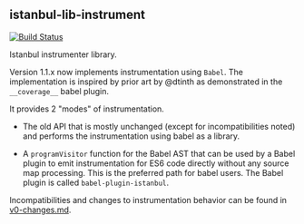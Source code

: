 ## istanbul-lib-instrument

[![Build Status](https://travis-ci.org/istanbuljs/istanbul-lib-instrument.svg?branch=main)](https://travis-ci.org/istanbuljs/istanbul-lib-instrument)

Istanbul instrumenter library.

Version 1.1.x now implements instrumentation using `Babel`. The implementation is inspired
by prior art by @dtinth as demonstrated in the `__coverage__` babel plugin.

It provides 2 "modes" of instrumentation.

- The old API that is mostly unchanged (except for incompatibilities noted) and
    performs the instrumentation using babel as a library.

- A `programVisitor` function for the Babel AST that can be used by a Babel plugin
    to emit instrumentation for ES6 code directly without any source map
    processing. This is the preferred path for babel users. The Babel plugin is
    called `babel-plugin-istanbul`.

Incompatibilities and changes to instrumentation behavior can be found in
[v0-changes.md](v0-changes.md).
